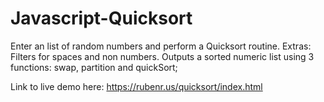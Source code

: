 Javascript-Quicksort
====================

Enter an list of random numbers and perform a Quicksort routine. 
Extras: Filters for spaces and non numbers.
Outputs a sorted numeric list using 3 functions: swap, partition and quickSort;

Link to live demo here: https://rubenr.us/quicksort/index.html


